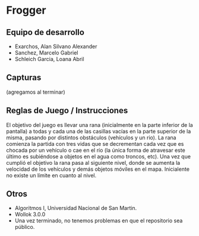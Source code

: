 # Frogger

## Equipo de desarrollo

- Exarchos, Alan Silvano Alexander
- Sanchez, Marcelo Gabriel
- Schleich Garcia, Loana Abril

## Capturas

(agregamos al terminar)

## Reglas de Juego / Instrucciones

El objetivo del juego es llevar una rana (inicialmente en la parte inferior de la pantalla) a todas y cada una de las casillas vacías en la parte superior de la misma, pasando por distintos obstáculos (vehículos y un rio). La rana comienza la partida con tres vidas que se decrementan cada vez que es chocada por un vehículo o cae en el río (la única forma de atravesar este último es subiéndose a objetos en el agua como troncos, etc).
Una vez que cumplió el objetivo la rana pasa al siguiente nivel, donde se aumenta la velocidad de los vehículos y demás objetos móviles en el mapa. Inicialente no existe un límite en cuanto al nivel.


## Otros

- Algoritmos I, Universidad Nacional de San Martin.
- Wollok 3.0.0
- Una vez terminado, no tenemos problemas en que el repositorio sea público.
